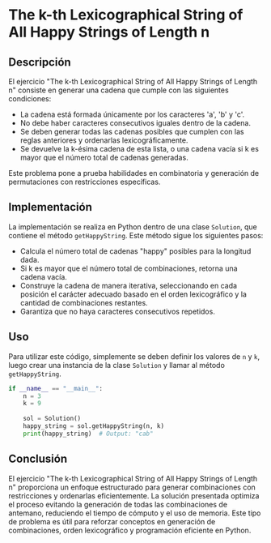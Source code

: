 # The k-th Lexicographical String of All Happy Strings of Length n

## Descripción

El ejercicio "The k-th Lexicographical String of All Happy Strings of Length n" consiste en generar una cadena que cumple con las siguientes condiciones:

- La cadena está formada únicamente por los caracteres 'a', 'b' y 'c'.
- No debe haber caracteres consecutivos iguales dentro de la cadena.
- Se deben generar todas las cadenas posibles que cumplen con las reglas anteriores y ordenarlas lexicográficamente.
- Se devuelve la k-ésima cadena de esta lista, o una cadena vacía si k es mayor que el número total de cadenas generadas.

Este problema pone a prueba habilidades en combinatoria y generación de permutaciones con restricciones específicas.

## Implementación

La implementación se realiza en Python dentro de una clase `Solution`, que contiene el método `getHappyString`. Este método sigue los siguientes pasos:

- Calcula el número total de cadenas "happy" posibles para la longitud dada.
- Si k es mayor que el número total de combinaciones, retorna una cadena vacía.
- Construye la cadena de manera iterativa, seleccionando en cada posición el carácter adecuado basado en el orden lexicográfico y la cantidad de combinaciones restantes.
- Garantiza que no haya caracteres consecutivos repetidos.

## Uso

Para utilizar este código, simplemente se deben definir los valores de `n` y `k`, luego crear una instancia de la clase `Solution` y llamar al método `getHappyString`.

```python
if __name__ == "__main__":
    n = 3
    k = 9
    
    sol = Solution()
    happy_string = sol.getHappyString(n, k)
    print(happy_string)  # Output: "cab"
```

## Conclusión

El ejercicio "The k-th Lexicographical String of All Happy Strings of Length n" proporciona un enfoque estructurado para generar combinaciones con restricciones y ordenarlas eficientemente. La solución presentada optimiza el proceso evitando la generación de todas las combinaciones de antemano, reduciendo el tiempo de cómputo y el uso de memoria. Este tipo de problema es útil para reforzar conceptos en generación de combinaciones, orden lexicográfico y programación eficiente en Python.
